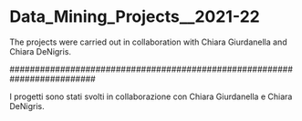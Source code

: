 # Data_Mining_Projects__2021-22

The projects were carried out in collaboration with Chiara Giurdanella and Chiara DeNigris.

#########################################################################

I progetti sono stati svolti in collaborazione con Chiara Giurdanella e Chiara DeNigris.
